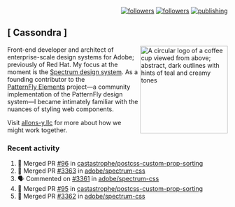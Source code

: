 <p align="right"><a rel="me" href="https://front-end.social/@castastrophe">
    <img alt="followers" title="Follow me on Mastodon" src="https://img.shields.io/mastodon/follow/109297102751309835?domain=https%3A%2F%2Ffront-end.social&label=Follow&logo=mastodon&logoColor=white&style=for-the-badge&labelColor=008080&color=006969"/></a>
  <a href="https://codepen.io/castastrophe/">
    <img alt="followers" title="Follow me on CodePen" src="https://img.shields.io/badge/23-1?color=640464&labelColor=7c007c&style=for-the-badge&logo=codepen&label=Follow"/></a>
<a href="https://castastrophe.medium.com/">
    <img alt="publishing" title="View articles on Medium" src="https://img.shields.io/badge/107-1?color=666&labelColor=444&label=subscribe&logo=medium&logoColor=white&style=for-the-badge"/></a>
</p>

## [&nbsp;Cassondra&nbsp;]

<img align="right" src="https://github-production-user-asset-6210df.s3.amazonaws.com/1840295/253016758-ba468774-1cd3-42c2-8f43-947b5eeb5edf.png" height="200" alt="A circular logo of a coffee cup viewed from above; abstract, dark outlines with hints of teal and creamy tones">

Front-end developer and architect of enterprise-scale design systems for Adobe; previously of Red Hat. My focus at the moment is the [Spectrum design system](https://github.com/adobe/spectrum-css). As a founding contributor to the [PatternFly&nbsp;Elements](https://github.com/patternfly/patternfly-elements) project&mdash;a community implementation of the PatternFly design system&mdash;I became intimately familiar with the nuances of styling web components.

Visit [allons-y.llc](http://allons-y.llc/) for more about how we might work together.

### Recent activity

<!--START_SECTION:activity-->
1. 🎉 Merged PR [#96](https://github.com/castastrophe/postcss-custom-prop-sorting/pull/96) in [castastrophe/postcss-custom-prop-sorting](https://github.com/castastrophe/postcss-custom-prop-sorting)
2. 🎉 Merged PR [#3363](https://github.com/adobe/spectrum-css/pull/3363) in [adobe/spectrum-css](https://github.com/adobe/spectrum-css)
3. 🗣 Commented on [#3361](https://github.com/adobe/spectrum-css/pull/3361#issuecomment-2455266519) in [adobe/spectrum-css](https://github.com/adobe/spectrum-css)
4. 🎉 Merged PR [#95](https://github.com/castastrophe/postcss-custom-prop-sorting/pull/95) in [castastrophe/postcss-custom-prop-sorting](https://github.com/castastrophe/postcss-custom-prop-sorting)
5. 🎉 Merged PR [#3362](https://github.com/adobe/spectrum-css/pull/3362) in [adobe/spectrum-css](https://github.com/adobe/spectrum-css)
<!--END_SECTION:activity-->
